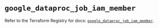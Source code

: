 # `google_dataproc_job_iam_member`

Refer to the Terraform Registry for docs: [`google_dataproc_job_iam_member`](https://registry.terraform.io/providers/hashicorp/google/6.17.0/docs/resources/dataproc_job_iam_member).
